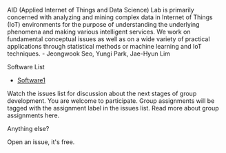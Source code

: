 


AID (Applied Internet of Things and Data Science) Lab is primarily concerned with analyzing and mining complex data in Internet of Things (IoT) environments for the purpose of understanding the underlying phenomena and making various intelligent services. We work on fundamental conceptual issues as well as on a wide variety of practical applications through statistical methods or machine learning and IoT techniques. - Jeongwook Seo, Yungi Park, Jae-Hyun Lim 


Software List
- [Software1](https://github.com/monto8790/NSU/wiki/%ED%96%89%EC%9C%84%EA%B0%90%EC%A7%80%EB%A5%BC-%EC%9C%84%ED%95%9C-Ultrasonic-Sensor)


Watch the issues list for discussion about the next stages of group development. You are welcome to participate. Group assignments will be tagged with the assignment label in the issues list. Read more about group assignments here.

Anything else?

Open an issue, it's free.
